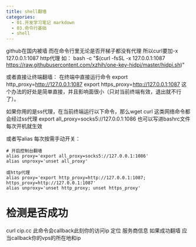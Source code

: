 ```yaml
---
title: shell翻墙
categories:
  - 01.开发学习笔记 markdown
  - 03.命令行基础
  - shell
---
```


github在国内被墙 而在命令行里无论是否开梯子都没有代理 
所以curl要加-x 127.0.0.1:1087 http代理
如：
bash -c "$(curl -fsSL -x 127.0.0.1:1087  https://raw.githubusercontent.com/xzhih/one-key-hidpi/master/hidpi.sh)"

或者直接让终端翻墙：
在终端中直接运行命令
export http_proxy=http://127.0.0.1:1087
export https_proxy=http://127.0.0.1:1087
这个办法的好处是简单直接，并且影响面很小（只对当前终端有效，退出就不行了）。

如果你用的是ss代理，在当前终端运行以下命令，那么wget curl 这类网络命令都会经过ss代理
export all_proxy=socks5://127.0.0.1:1086
也可以写进bashrc文件 每次开机就生效

或者写alias 每次按需手动开关：

```
# 开启控制台翻墙
alias proxy='export all_proxy=socks5://127.0.0.1:1086'
alias unproxy='unset all_proxy'

或http代理
alias proxy='export http_proxy=http://127.0.0.1:1087; https_proxy=http://127.0.0.1:1087'
alias unproxy='unset http_proxy; unset https_proxy'
```

# 检测是否成功
curl cip.cc 此命令会callback此刻你的访问ip 定位 服务商信息
如果成功翻墙 应当callback你的vps的所在地和ip